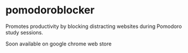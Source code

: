 # pomodoroblocker
Promotes productivity by blocking distracting websites during Pomodoro study sessions.

Soon available on google chrome web store
